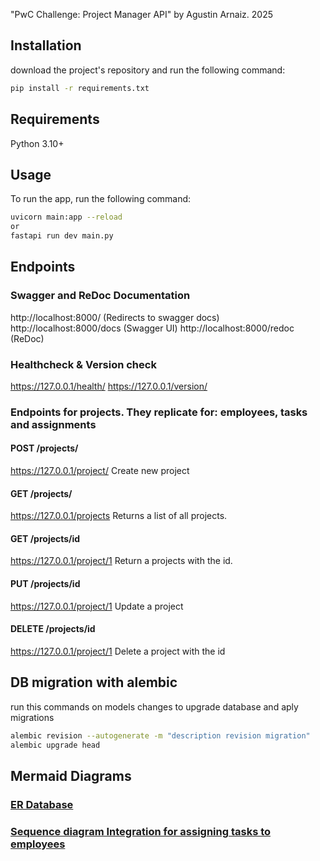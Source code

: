 "PwC Challenge: Project Manager API" by Agustin Arnaiz. 2025

## Installation
download the project's repository and run the following command:

```bash
pip install -r requirements.txt
```


## Requirements
Python 3.10+


## Usage
To run the app, run the following command:

```bash
uvicorn main:app --reload 
or 
fastapi run dev main.py
```

## Endpoints

### Swagger and ReDoc Documentation
http://localhost:8000/          (Redirects to swagger docs)
http://localhost:8000/docs      (Swagger UI)
http://localhost:8000/redoc     (ReDoc)


### Healthcheck & Version check
https://127.0.0.1/health/
https://127.0.0.1/version/


### Endpoints for projects. They replicate for: employees, tasks and assignments

#### POST /projects/
https://127.0.0.1/project/
Create new project

#### GET /projects/
https://127.0.0.1/projects
Returns a list of all projects.

#### GET /projects/id
https://127.0.0.1/project/1
Return a projects with the id.

#### PUT /projects/id
https://127.0.0.1/project/1
Update a project

#### DELETE /projects/id
https://127.0.0.1/project/1
Delete a project with the id


## DB migration with alembic

run this commands on models changes to upgrade database and aply migrations
```bash
alembic revision --autogenerate -m "description revision migration"
alembic upgrade head
```

## Mermaid Diagrams

### [ER Database](https://www.mermaidchart.com/app/projects/8327c60d-192a-473c-8061-60bf1ffbbaa9/diagrams/8b2953d5-01a9-42da-83b9-72d313e7ad5c/version/v0.1/edit)

### [Sequence diagram Integration for assigning tasks to employees](]https://www.mermaidchart.com/app/projects/8327c60d-192a-473c-8061-60bf1ffbbaa9/diagrams/eab6ebab-eab4-442c-bdec-7082544e6353/version/v0.1/edit)